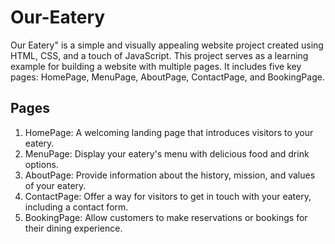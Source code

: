 # Our-Eatery
Our Eatery" is a simple and visually appealing website project created using HTML, CSS, and a touch of JavaScript. This project serves as a learning example for building a website with multiple pages. It includes five key pages: HomePage, MenuPage, AboutPage, ContactPage, and BookingPage.

## Pages
1. HomePage: A welcoming landing page that introduces visitors to your eatery.
2. MenuPage: Display your eatery's menu with delicious food and drink options.
3. AboutPage: Provide information about the history, mission, and values of your eatery.
4. ContactPage: Offer a way for visitors to get in touch with your eatery, including a contact form.
5. BookingPage: Allow customers to make reservations or bookings for their dining experience.
